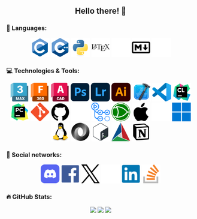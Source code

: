 <div align="center">
  
## Hello there! 🤘

</div>

### 🧠 Languages:
<div id="tools" align="center">
  <img src="https://github.com/GreenZV/GreenZV/blob/main/images/C.svg" alt="C" height="50">
  <img src="https://github.com/GreenZV/GreenZV/blob/main/images/C++.svg" alt="C++" height="50">
  <img src="https://github.com/GreenZV/GreenZV/blob/main/images/Python.svg" alt="Python" height="50">
  <img src="https://github.com/GreenZV/GreenZV/blob/main/images/Latex_B.svg#gh-light-mode-only" alt="Latex" height="50">
  <img src="https://github.com/GreenZV/GreenZV/blob/main/images/Latex_W.svg#gh-dark-mode-only" alt="Latex" height="50">
  <img src="https://github.com/GreenZV/GreenZV/blob/main/images/Markdown_B.svg#gh-light-mode-only" alt="Markdown" height="50">
  <img src="https://github.com/GreenZV/GreenZV/blob/main/images/Markdown_W.svg#gh-dark-mode-only" alt="Markdown" height="50">
</div>

### 💻 Technologies & Tools:
<div id="tools" align="center">
  <img src="https://github.com/GreenZV/GreenZV/blob/main/images/3DS_Max.svg" alt="3DS Max" height="50">
  <img src="https://github.com/GreenZV/GreenZV/blob/main/images/Fusion.svg" alt="Fusion" height="50">
  <img src="https://github.com/GreenZV/GreenZV/blob/main/images/AutoCAD.svg" alt="AutoCAD" height="50">
  <img src="https://github.com/GreenZV/GreenZV/blob/main/images/Adobe_Photoshop.svg" alt="Adobe Photoshop" height="50">
  <img src="https://github.com/GreenZV/GreenZV/blob/main/images/Adobe_Lightroom.svg" alt="Adobe Lightroom" height="50">
  <img src="https://github.com/GreenZV/GreenZV/blob/main/images/Adobe_Illustrator.svg" alt="Adobe Illustrator" height="50">
  <img src="https://github.com/GreenZV/GreenZV/blob/main/images/Xcode.svg" alt="Xcode" height="50">
  <img src="https://github.com/GreenZV/GreenZV/blob/main/images/VS_Code.svg" alt="VS Code" height="50">
  <img src="https://github.com/GreenZV/GreenZV/blob/main/images/Clion.svg" alt="Clion" height="50">
  <img src="https://github.com/GreenZV/GreenZV/blob/main/images/Pycharm.svg" alt="Pycharm" height="50">
  <img src="https://github.com/GreenZV/GreenZV/blob/main/images/Git.svg" alt="Git" height="50">
  <img src="https://github.com/GreenZV/GreenZV/blob/main/images/GitHub_B.svg#gh-light-mode-only" alt="GitHub" height="50">
  <img src="https://github.com/GreenZV/GreenZV/blob/main/images/GitHub_W.svg#gh-dark-mode-only" alt="GitHub" height="50">
  <img src="https://github.com/GreenZV/GreenZV/blob/main/images/GitHub_Actions.svg" alt="GitHub Actions" height="50">
  <img src="https://github.com/GreenZV/GreenZV/blob/main/images/Logisim_Evolution.svg" alt="Logisim Evolution" height="50">
  <img src="https://github.com/GreenZV/GreenZV/blob/main/images/Apple_B.svg#gh-light-mode-only" alt="Apple" height="50">
  <img src="https://github.com/GreenZV/GreenZV/blob/main/images/Apple_W.svg#gh-dark-mode-only" alt="Apple" height="50">
  <img src="https://github.com/GreenZV/GreenZV/blob/main/images/Windows_11.svg" alt="Windows 11" height="50">
  <img src="https://github.com/GreenZV/GreenZV/blob/main/images/Linux.svg" alt="Linux" height="50">
  <img src="https://github.com/GreenZV/GreenZV/blob/main/images/Json.svg" alt="Json" height="50">
  <img src="https://github.com/GreenZV/GreenZV/blob/main/images/Bash.svg" alt="Bash" height="50">
  <img src="https://github.com/GreenZV/GreenZV/blob/main/images/CMake.svg" alt="CMake" height="50">
  <img src="https://github.com/GreenZV/GreenZV/blob/main/images/Notion.svg" alt="Notion" height="50">
</div>

### 📣 Social networks:
<div id="tools" align="center">
  <img src="https://github.com/GreenZV/GreenZV/blob/main/images/Discord.svg" alt="Discord" height="50">
  <img src="https://github.com/GreenZV/GreenZV/blob/main/images/Facebook.svg" alt="Facebook" height="50">
  <img src="https://github.com/GreenZV/GreenZV/blob/main/images/Twitter_B.svg#gh-light-mode-only" alt="GitHub" height="50">
  <img src="https://github.com/GreenZV/GreenZV/blob/main/images/Twitter_W.svg#gh-dark-mode-only" alt="GitHub" height="50">
  <img src="https://github.com/GreenZV/GreenZV/blob/main/images/Linkedin.svg" alt="Linkedin" height="50">
  <img src="https://github.com/GreenZV/GreenZV/blob/main/images/StackOverflow.svg" alt="StackOverflow" height="50">
</div>

### 🔥  GitHub Stats:
<p align="center">
  <img height="50%" width="auto" src ="https://github-readme-stats.vercel.app/api?username=greenzv&show_icons=true&count_private=true&theme=dark&hide_border=true&bg_color=00000000">
  <img height="50%" width="auto" src ="https://github-readme-stats.vercel.app/api/top-langs/?username=greenzv&layout=compact&hide_border=true&theme=dark&bg_color=00000000&langs_count=6&">
  <img src ="https://github-readme-streak-stats.herokuapp.com?user=greenzv&theme=dark&hide_border=true&background=FFFFFF00">
</p>

<!--
**GreenZV/GreenZV** is a ✨ _special_ ✨ repository because its `README.md` (this file) appears on your GitHub profile.

Here are some ideas to get you started:

- 🔭 I’m currently working on ...
- 🌱 I’m currently learning ...
- 👯 I’m looking to collaborate on ...
- 🤔 I’m looking for help with ...
- 💬 Ask me about ...
- 📫 How to reach me: ...
- 😄 Pronouns: ...
- ⚡ Fun fact: ...
-->
